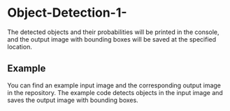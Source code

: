 # Object-Detection-1-
The detected objects and their probabilities will be printed in the console, and the output image with bounding boxes will be saved at the specified location.

## Example
You can find an example input image and the corresponding output image in the repository. The example code detects objects in the input image and saves the output image with bounding boxes.

